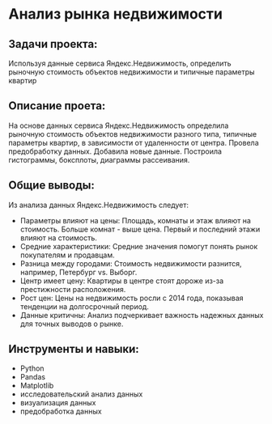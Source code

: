 # Анализ рынка недвижимости

## Задачи проекта:
Используя данные сервиса Яндекс.Недвижимость, определить рыночную стоимость объектов недвижимости и типичные параметры квартир

## Описание проета:
На основе данных сервиса Яндекс.Недвижимость определила рыночную стоимость
объектов недвижимости разного типа, типичные параметры квартир, в зависимости от
удаленности от центра. Провела предобработку данных. Добавила новые данные.
Построила гистограммы, боксплоты, диаграммы рассеивания.

## Общие выводы:
Из анализа данных Яндекс.Недвижимость следует:
- Параметры влияют на цены: Площадь, комнаты и этаж влияют на стоимость. Больше комнат - выше цена. Первый и последний этажи влияют на стоимость.
- Средние характеристики: Средние значения помогут понять рынок покупателям и продавцам.
- Разница между городами: Стоимость недвижимости разнится, например, Петербург vs. Выборг.
- Центр имеет цену: Квартиры в центре стоят дороже из-за престижности расположения.
- Рост цен: Цены на недвижимость росли с 2014 года, показывая тенденции на долгосрочный период.
- Данные критичны: Анализ подчеркивает важность надежных данных для точных выводов о рынке.
## Инструменты и навыки:
- Python
- Pandas
- Matplotlib
- исследовательский анализ данных
- визуализация данных
- предобработка данных

